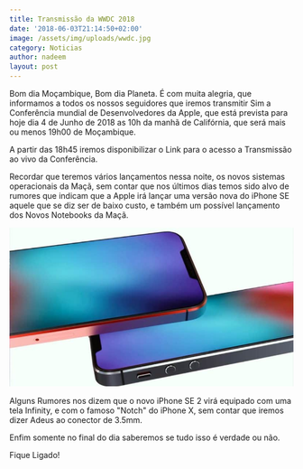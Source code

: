 ```yaml
---
title: Transmissão da WWDC 2018
date: '2018-06-03T21:14:50+02:00'
image: /assets/img/uploads/wwdc.jpg
category: Noticias
author: nadeem
layout: post
---
```

Bom dia Moçambique, Bom dia Planeta. É com muita alegria, que informamos a todos os nossos seguidores que iremos transmitir Sim a Conferência mundial de Desenvolvedores da Apple, que está prevista para hoje dia 4 de Junho de 2018 as 10h da manhã de Califórnia, que será mais ou menos 19h00 de Moçambique.

A partir das 18h45 iremos disponibilizar o Link para o acesso a Transmissão ao vivo da Conferência. 

Recordar que teremos vários lançamentos nessa noite, os novos sistemas operacionais da Maçã, sem contar que nos últimos dias temos sido alvo de rumores que indicam que a Apple irá lançar uma versão nova do iPhone SE aquele que se diz ser de baixo custo, e também um possível lançamento dos Novos Notebooks da Maçã.

![null](/assets/img/uploads/iphone-se.jpeg)

Alguns Rumores nos dizem que o novo iPhone SE 2 virá equipado com uma tela Infinity, e com o famoso "Notch" do iPhone X, sem contar que iremos dizer Adeus ao conector de 3.5mm. 

Enfim somente no final do dia saberemos se tudo isso é verdade ou não.

Fique Ligado!
